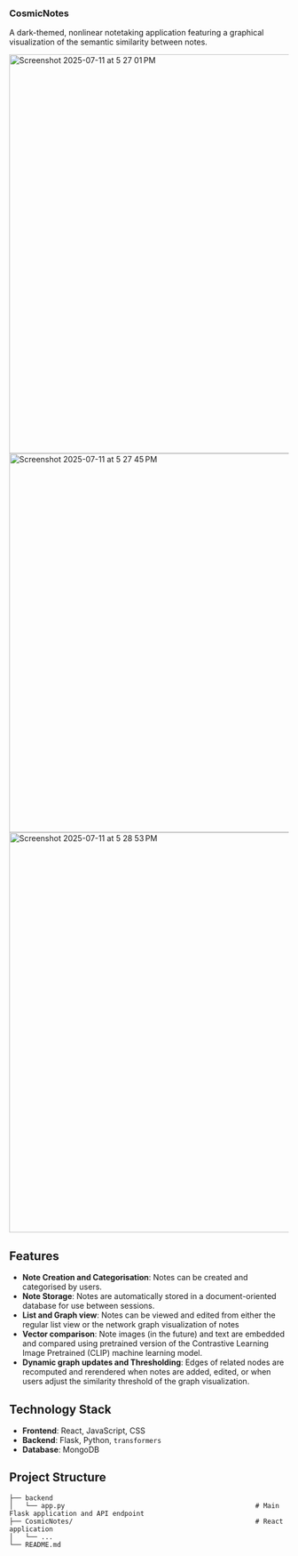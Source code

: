 ### CosmicNotes
A dark-themed, nonlinear notetaking application featuring a graphical visualization of the semantic similarity between notes.

<img width="631" height="718" alt="Screenshot 2025-07-11 at 5 27 01 PM" src="https://github.com/user-attachments/assets/b8b3fbcc-9d85-43fd-af24-45a7acf7562b" />
<img width="652" height="682" alt="Screenshot 2025-07-11 at 5 27 45 PM" src="https://github.com/user-attachments/assets/b4b729f7-8f75-463f-8ea0-2fb2d590f418" />
<img width="652" height="720" alt="Screenshot 2025-07-11 at 5 28 53 PM" src="https://github.com/user-attachments/assets/e81c6f79-c48e-45e7-baae-34c84351090f" />

## Features
- **Note Creation and Categorisation**: Notes can be created and categorised by users.
- **Note Storage**: Notes are automatically stored in a document-oriented database for use between sessions.
- **List and Graph view**: Notes can be viewed and edited from either the regular list view or the network graph visualization of notes
- **Vector comparison**: Note images (in the future) and text are embedded and compared using pretrained version of the Contrastive Learning Image Pretrained (CLIP) machine learning model.
- **Dynamic graph updates and Thresholding**: Edges of related nodes are recomputed and rerendered when notes are added, edited, or when users adjust the similarity threshold of the graph visualization.

## Technology Stack
- **Frontend**: React, JavaScript, CSS
- **Backend**: Flask, Python, `transformers`
- **Database**: MongoDB

## Project Structure
```
├── backend
│   └── app.py                                                # Main Flask application and API endpoint
├── CosmicNotes/                                              # React application
│   └── ...
└── README.md
```
